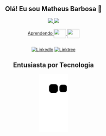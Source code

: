 <!--

-->

<!--
//Centralização
<div align="center"><div/>
-->

<div align="center"><div/>

## Olá! Eu sou Matheus Barbosa 👋

<!--
GitHub stats
Most Used Languages
-->

<div>
  <a href="https://github.com/ZzTheusBR">
  <img height="180cm" src="https://github-readme-stats.vercel.app/api?username=ZzTheusBR&show_icons=true&theme=dracula&include_all_commits=true&count_private=true"/>
  <img height="180cm" src="https://github-readme-stats.vercel.app/api/top-langs/?username=ZzTheusBR&layout=compact&langs_count=16&theme=dracula"/>
<div/>
 
<!--
//Outra alternativa para GitHub stats e Most Used Languages
<div align="center">
  <a href="https://github.com/ZzTheusBR">
  <img height="180em" src="https://github-readme-stats.vercel.app/api?username=ZzTheusBR&show_icons=true&theme=dracula&include_all_commits=true&count_private=true"/>
  <img height="180em" src="https://github-readme-stats.vercel.app/api/top-langs/?username=ZzTheusBR&layout=compact&langs_count=7&theme=dracula"/>
</div>
-->

<div style="display: inline_block"><br>
  Aprendendo
  <img align="center" height="30" width="40" src="https://cdn.jsdelivr.net/gh/devicons/devicon/icons/python/python-original.svg">
  <img align="center" height="30" width="40" src="https://cdn.jsdelivr.net/gh/devicons/devicon/icons/java/java-original.svg" />
</div>
  
<!--
<div style="display: inline_block"><br/>
  <img align="center" alt="name" src="badge"/>
</div><br/>
-->

##

<!--
[![name](badge)](site)
-->

[![LinkedIn](https://img.shields.io/badge/LinkedIn-0077B5?style=for-the-badge&logo=linkedin&logoColor=white)](https://www.linkedin.com/in/matheusbarbosapereira/)
[![Linktree](https://img.shields.io/badge/linktree-39E09B?style=for-the-badge&logo=linktree&logoColor=white)](https://linktr.ee/matheusbarbosapereira)

<!--
![Matheus GitHub stats](https://github-readme-stats.vercel.app/api?username=ZzTheusBR&show_icons=true&theme=dracula)
[![Top Langs](https://github-readme-stats.vercel.app/api/top-langs/?username=ZzTheusBR)](https://github.com/ZzTheusBR/github-readme-stats)
-->

<!--
## Tecnologias que eu utilizo
-->

<!--
Apaixonado por mudar a vida das pessoas através da tecnologia.
-->

## Entusiasta por Tecnologia

![snake gif](https://github.com/ZzTheusBR/ZzTheusBR/blob/output/github-contribution-grid-snake.svg)

<!--
Fim
-->

<!--
Sites:
https://github.com/anuraghazra/github-readme-stats
https://dev.to/envoy_/150-badges-for-github-pnk#office
https://emojipedia.org/
https://devicon.dev/
-->

<!--
### Hi there 👋
-->

<!--
**ZzTheusBR/ZzTheusBR** is a ✨ _special_ ✨ repository because its `README.md` (this file) appears on your GitHub profile.

Here are some ideas to get you started:

- 🔭 I’m currently working on ...
- 🌱 I’m currently learning ...
- 👯 I’m looking to collaborate on ...
- 🤔 I’m looking for help with ...
- 💬 Ask me about ...
- 📫 How to reach me: ...
- 😄 Pronouns: ...
- ⚡ Fun fact: ...
-->
